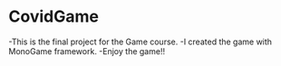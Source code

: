 # CovidGame
-This is the final project for the Game course.
-I created the game with MonoGame framework.
-Enjoy the game!!
